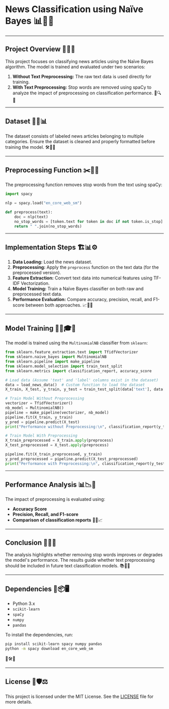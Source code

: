 # News Classification using Naïve Bayes 📊📜✨

---

## Project Overview 🚀📰📌
This project focuses on classifying news articles using the Naïve Bayes algorithm. The model is trained and evaluated under two scenarios:

1. **Without Text Preprocessing:** The raw text data is used directly for training.
2. **With Text Preprocessing:** Stop words are removed using spaCy to analyze the impact of preprocessing on classification performance. 🎯🔍📖

---

## Dataset 📂📑📊
The dataset consists of labeled news articles belonging to multiple categories. Ensure the dataset is cleaned and properly formatted before training the model. 🛠️📝✅

---

## Preprocessing Function ✂️🧼🔡
The preprocessing function removes stop words from the text using spaCy:

```python
import spacy

nlp = spacy.load("en_core_web_sm")

def preprocess(text):
    doc = nlp(text)
    no_stop_words = [token.text for token in doc if not token.is_stop]
    return " ".join(no_stop_words)
```

---

## Implementation Steps 🏗️📊⚙️
1. **Data Loading:** Load the news dataset.
2. **Preprocessing:** Apply the `preprocess` function on the text data (for the preprocessed version).
3. **Feature Extraction:** Convert text data into numerical features using TF-IDF Vectorization.
4. **Model Training:** Train a Naïve Bayes classifier on both raw and preprocessed text data.
5. **Performance Evaluation:** Compare accuracy, precision, recall, and F1-score between both approaches. 📈🧐🔬

---

## Model Training 🏋️‍♂️🎓📡
The model is trained using the `MultinomialNB` classifier from `sklearn`:

```python
from sklearn.feature_extraction.text import TfidfVectorizer
from sklearn.naive_bayes import MultinomialNB
from sklearn.pipeline import make_pipeline
from sklearn.model_selection import train_test_split
from sklearn.metrics import classification_report, accuracy_score

# Load data (Assume 'text' and 'label' columns exist in the dataset)
data = load_news_data()  # Custom function to load the dataset
X_train, X_test, y_train, y_test = train_test_split(data['text'], data['label'], test_size=0.2, random_state=42)

# Train Model Without Preprocessing
vectorizer = TfidfVectorizer()
nb_model = MultinomialNB()
pipeline = make_pipeline(vectorizer, nb_model)
pipeline.fit(X_train, y_train)
y_pred = pipeline.predict(X_test)
print("Performance without Preprocessing:\n", classification_report(y_test, y_pred))

# Train Model With Preprocessing
X_train_preprocessed = X_train.apply(preprocess)
X_test_preprocessed = X_test.apply(preprocess)

pipeline.fit(X_train_preprocessed, y_train)
y_pred_preprocessed = pipeline.predict(X_test_preprocessed)
print("Performance with Preprocessing:\n", classification_report(y_test, y_pred_preprocessed))
```

---

## Performance Analysis 📊📉🔎
The impact of preprocessing is evaluated using:
- **Accuracy Score**
- **Precision, Recall, and F1-score**
- **Comparison of classification reports** 🎯📌📈

---

## Conclusion 🧐🔬✅
The analysis highlights whether removing stop words improves or degrades the model's performance. The results guide whether text preprocessing should be included in future text classification models. 📚🤔💡

---

## Dependencies 🔗📦🖥️
- Python 3.x
- `scikit-learn`
- `spaCy`
- `numpy`
- `pandas`

To install the dependencies, run:
```bash
pip install scikit-learn spacy numpy pandas
python -m spacy download en_core_web_sm
```
🎯🛠️🚀

---

## License 📜🛡️⚖️
This project is licensed under the MIT License. See the [LICENSE](LICENSE) file for more details.

